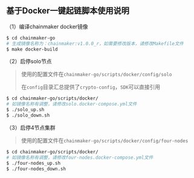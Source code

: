 ## 基于Docker一键起链脚本使用说明

（1）编译chainmaker docker镜像

```bash
$ cd chainmaker-go
# 生成镜像名称为：chainmaker:v1.0.0_r，如需要修改版本，请修改Makefile文件
$ make docker-build
```

（2）启停solo节点

> 使用的配置文件在`chainmaker-go/scripts/docker/config/solo`
>
> 在`config`目录汇总提供了`crypto-config`，`SDK`可以直接引用

```bash
$ cd chainmaker-go/scripts/docker/
# 如镜像名称有调整，请修改solo.docker-compose.yml文件
$ ./solo_up.sh 
$ ./solo_down.sh
```

（3）启停4节点集群

> 使用的配置文件在`chainmaker-go/scripts/docker/config/four-nodes`

```bash
$ cd chainmaker-go/scripts/docker/
# 如镜像名称有调整，请修改four-nodes.docker-compose.yml文件
$ ./four-nodes_up.sh 
$ ./four-nodes_down.sh
```
